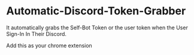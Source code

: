 # Automatic-Discord-Token-Grabber
 It automatically grabs the Self-Bot Token or the user token when the User Sign-In In Their Discord.
 
 Add this as your chrome extension
